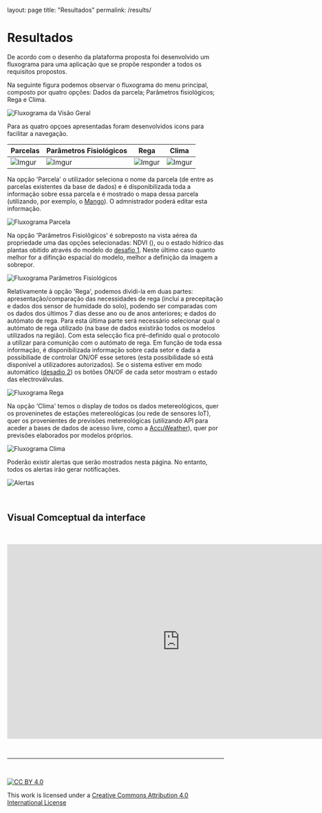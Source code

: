 layout: page
title: "Resultados"
permalink: /results/

# Resultados

De acordo com o desenho da plataforma proposta foi desenvolvido um fluxograma para uma aplicação que se propõe responder a todos os requisitos propostos.

Na seguinte figura podemos observar o fluxograma do menu principal, composto por quatro opções: Dados da parcela; Parâmetros fisiológicos; Rega e Clima.

![Fluxograma da Visão Geral](https://i.imgur.com/F48kZtI.png)

Para as quatro opçoes apresentadas foram desenvolvidos icons para facilitar a navegação.

| Parcelas | Parâmetros Fisiológicos | Rega | Clima |
| --- | --- | --- | --- |
|![Imgur](https://i.imgur.com/9iwJw8O.png) | ![Imgur](https://i.imgur.com/BY573dO.png) | ![Imgur](https://i.imgur.com/VNQdXyr.png) | ![Imgur](https://i.imgur.com/1zOy7sJ.png) |

Na opção 'Parcela' o utilizador seleciona o nome da parcela (de entre as parcelas existentes da base de dados) e é disponibilizada toda a informação sobre essa parcela e é mostrado o mapa dessa parcela (utilizando, por exemplo, o [Mango](https://mangomap.com/)). O admnistrador poderá editar esta informação.

![Fluxograma Parcela](https://i.imgur.com/O2v1Vbd.png)

Na opção 'Parâmetros Fisiolõgicos' é sobreposto na vista aérea da propriedade uma das opções selecionadas: NDVI (), ou o estado hídrico das plantas obitido através do modelo do [desafio 1](https://hackathondouroporto2021-01.readthedocs.io/). Neste último caso quanto melhor for a difinção espacial do modelo, melhor a definição da imagem a sobrepor. 

![Fluxograma Parâmetros Fisiológicos](https://i.imgur.com/DF9G38D.png)

Relativamente à opção 'Rega', podemos dividi-la em duas partes: apresentação/comparação das necessidades de rega (incluí a precepitação e dados dos sensor de humidade do solo), podendo ser comparadas com os dados dos últimos 7 dias desse ano ou de anos anteriores; e dados do autómato de rega.  Para esta última parte será necessário selecionar qual o autómato de rega utilizado (na base de dados existirão todos os modelos utilizados na região). Com esta selecção fica pré-definido qual o protocolo a utilizar para comunição com o autómato de rega. Em função de toda essa informação, é disponibilizada informação sobre cada setor e dada a possibiliade de controlar ON/OF esse setores (esta possibilidade só está disponível a utilizadores autorizados). Se o sistema estiver em modo automático ([desadio 2](https://hackathondouroporto2021-02.readthedocs.io/)) os botões ON/OF de cada setor mostram o estado das electroválvulas. 

![Fluxograma Rega](https://i.imgur.com/Zfy71a2.png)

Na opção 'Clima' temos o display de todos os dados metereológicos, quer os proveninetes de estações metereológicas (ou rede de sensores IoT), quer os provenientes de previsões metereológicas (utilizando API para aceder a bases de dados de acesso livre, como a [AccuWeather](https://www.accuweather.com/)), quer por previsões elaborados por modelos próprios.

![Fluxograma Clima](https://i.imgur.com/ziHtLmI.png)

Poderão existir alertas que serão mostrados nesta página. No entanto, todos os alertas irão gerar notificações.

![Alertas](https://i.imgur.com/3d5TSLC.png)


&nbsp;

## Visual Comceptual da interface

&nbsp;

<iframe style="border: 1px solid rgba(0, 0, 0, 0.1);" width="800" height="450" src="https://www.figma.com/embed?embed_host=share&url=https%3A%2F%2Fwww.figma.com%2Fproto%2FDSG2WGqZGj0TvUzwA75JST%2FLayer1%3Fpage-id%3D0%253A1%26node-id%3D2%253A3%26viewport%3D241%252C48%252C0.5%26scaling%3Dscale-down%26starting-point-node-id%3D2%253A3" allowfullscreen></iframe>


&nbsp;

*** 

&nbsp;

[![CC BY 4.0](https://i.creativecommons.org/l/by/4.0/88x31.png)](http://creativecommons.org/licenses/by/4.0/)

This work is licensed under a [Creative Commons Attribution 4.0 International License](http://creativecommons.org/licenses/by/4.0/)
